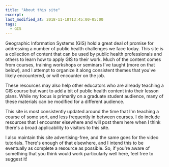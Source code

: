 ```yaml
---
title: "About this site"
excerpt:
last_modified_at: 2018-11-18T13:45:00-05:00
tags: 
  - GIS
---
```


Geographic Information Systems (GIS) hold a great deal of promise for addressing a number of public health challenges we face today.  This site is a collection of content that can be used by public health professionals and others to learn how to apply GIS to their work.  Much of the content comes from courses, training workshops or seminars I've taught (more on that below), and I attempt to organize it along consistent themes that you've likely encountered, or will encounter on the job.

These resources may also help other educators who are already teaching a GIS course but want to add a bit of public health content into their lesson plans.  While my focus is primarily on a graduate student audience, many of these materials can be modified for a different audience.

This site is most consistently updated around the time that I'm teaching a course of some sort, and less frequently in between courses.  I do include resources that I encounter elsewhere and will post them here when I think there's a broad applicability to visitors to this site.  

I also maintain this site advertising-free, and the same goes for the video tutorials.  There's enough of that elsewhere, and I intend this to be eventually as complete a resource as possible.  So, if you're aware of something that you think would work particularly well here, feel free to suggest it!